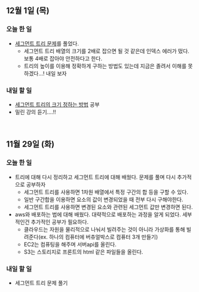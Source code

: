 ## 12월 1일 (목)

### 오늘 한 일

- [세그먼트 트리 문제](https://www.acmicpc.net/problem/2042)를 풀었다.
  - 세그먼트 트리 배열의 크기를 2배로 잡으면 될 것 같은데 인덱스 에러가 떴다. 보통 4배로 잡아야 안전하다고 한다.
  - 트리의 높이를 이용해 정확하게 구하는 방법도 있는데 지금은 졸려서 이해를 못하겠다…! 내일 보자

### 내일 할 일

- [세그먼트 트리의 크기 정하는 방법](https://yabmoons.tistory.com/431) 공부
- 밀린 강의 듣기….!!

</br>

## 11월 29일 (화)

### 오늘 한 일

- 트리에 대해 다시 정리하고 세그먼트 트리에 대해 배웠다. 문제를 풀며 다시 추가적으로 공부하자
  - 세그먼트 트리를 사용하면 1차원 배열에서 특정 구간의 합 등을 구할 수 있다.
  - 일반 구간합을 이용하면 요소의 값이 변경되었을 때 전부 다시 구해야한다.
  - 세그먼트 트리를 사용하면 변경된 요소와 관련된 세그먼트 값만 변경하면 된다.
- aws와 배포하는 법에 대해 배웠다. 대략적으로 배포하는 과정을 알게 되었다. 세부적인건 추가적인 공부가 필요하다.
  - 클라우드는 자원을 물리적으로 나눠서 빌려주는 것이 아니라 가상화를 통해 빌려준다(ex. 하나의 컴퓨터에 버츄얼박스로 컴퓨터 3개 만들기)
  - EC2는 컴퓨팅을 해주며 서버api를 올린다.
  - S3는 스토리지로 프론트의 html 같은 파일들을 올린다.

### 내일 할 일

- 세그먼트 트리 문제 풀기

